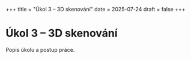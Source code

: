 +++
title = "Úkol 3 – 3D skenování"
date = 2025-07-24
draft = false
+++

# Úkol 3 – 3D skenování
Popis úkolu a postup práce.  